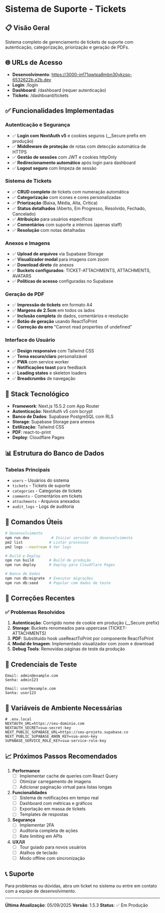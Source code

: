 # Sistema de Suporte - Tickets

## 📋 Visão Geral
Sistema completo de gerenciamento de tickets de suporte com autenticação, categorização, priorização e geração de PDFs.

## 🌐 URLs de Acesso
- **Desenvolvimento**: https://3000-inf71qwtpa8mbn30ykzsp-6532622b.e2b.dev
- **Login**: /login
- **Dashboard**: /dashboard (requer autenticação)
- **Tickets**: /dashboard/tickets

## ✅ Funcionalidades Implementadas

### Autenticação e Segurança
- ✅ **Login com NextAuth v5** e cookies seguros (__Secure prefix em produção)
- ✅ **Middleware de proteção** de rotas com detecção automática de HTTPS
- ✅ **Gestão de sessões** com JWT e cookies httpOnly
- ✅ **Redirecionamento automático** após login para dashboard
- ✅ **Logout seguro** com limpeza de sessão

### Sistema de Tickets
- ✅ **CRUD completo** de tickets com numeração automática
- ✅ **Categorização** com ícones e cores personalizadas
- ✅ **Priorização** (Baixa, Média, Alta, Crítica)
- ✅ **Status detalhados** (Aberto, Em Progresso, Resolvido, Fechado, Cancelado)
- ✅ **Atribuição** para usuários específicos
- ✅ **Comentários** com suporte a internos (apenas staff)
- ✅ **Resolução** com notas detalhadas

### Anexos e Imagens
- ✅ **Upload de arquivos** via Supabase Storage
- ✅ **Visualizador modal** para imagens com zoom
- ✅ **Download direto** de anexos
- ✅ **Buckets configurados**: TICKET-ATTACHMENTS, ATTACHMENTS, AVATARS
- ✅ **Políticas de acesso** configuradas no Supabase

### Geração de PDF
- ✅ **Impressão de tickets** em formato A4
- ✅ **Margens de 2.5cm** em todos os lados
- ✅ **Inclusão completa** de dados, comentários e resolução
- ✅ **Botão de geração** usando ReactToPrint
- ✅ **Correção do erro** "Cannot read properties of undefined"

### Interface do Usuário
- ✅ **Design responsivo** com Tailwind CSS
- ✅ **Tema escuro/claro** personalizável
- ✅ **PWA** com service worker
- ✅ **Notificações toast** para feedback
- ✅ **Loading states** e skeleton loaders
- ✅ **Breadcrumbs** de navegação

## 🔧 Stack Tecnológico
- **Framework**: Next.js 15.5.2 com App Router
- **Autenticação**: NextAuth v5 com bcrypt
- **Banco de Dados**: Supabase PostgreSQL com RLS
- **Storage**: Supabase Storage para anexos
- **Estilização**: Tailwind CSS
- **PDF**: react-to-print
- **Deploy**: Cloudflare Pages

## 📊 Estrutura do Banco de Dados

### Tabelas Principais
- `users` - Usuários do sistema
- `tickets` - Tickets de suporte
- `categories` - Categorias de tickets
- `comments` - Comentários em tickets
- `attachments` - Arquivos anexados
- `audit_logs` - Logs de auditoria

## 🚀 Comandos Úteis

```bash
# Desenvolvimento
npm run dev          # Iniciar servidor de desenvolvimento
pm2 list            # Listar processos
pm2 logs --nostream # Ver logs

# Build e Deploy
npm run build       # Build de produção
npm run deploy      # Deploy para Cloudflare Pages

# Banco de Dados
npm run db:migrate  # Executar migrações
npm run db:seed     # Popular com dados de teste
```

## 🐛 Correções Recentes

### ✅ Problemas Resolvidos
1. **Autenticação**: Corrigido nome de cookie em produção (__Secure prefix)
2. **Storage**: Buckets renomeados para uppercase (TICKET-ATTACHMENTS)
3. **PDF**: Substituído hook useReactToPrint por componente ReactToPrint
4. **Modal de Imagem**: Implementado visualizador com zoom e download
5. **Debug Tools**: Removidas páginas de teste da produção

## 📝 Credenciais de Teste
```
Email: admin@example.com
Senha: admin123

Email: user@example.com  
Senha: user123
```

## 🔐 Variáveis de Ambiente Necessárias
```env
# .env.local
NEXTAUTH_URL=https://seu-dominio.com
NEXTAUTH_SECRET=sua-secret-key
NEXT_PUBLIC_SUPABASE_URL=https://seu-projeto.supabase.co
NEXT_PUBLIC_SUPABASE_ANON_KEY=sua-anon-key
SUPABASE_SERVICE_ROLE_KEY=sua-service-role-key
```

## 📈 Próximos Passos Recomendados

1. **Performance**
   - [ ] Implementar cache de queries com React Query
   - [ ] Otimizar carregamento de imagens
   - [ ] Adicionar paginação virtual para listas longas

2. **Funcionalidades**
   - [ ] Sistema de notificações em tempo real
   - [ ] Dashboard com métricas e gráficos
   - [ ] Exportação em massa de tickets
   - [ ] Templates de respostas

3. **Segurança**
   - [ ] Implementar 2FA
   - [ ] Auditoria completa de ações
   - [ ] Rate limiting em APIs

4. **UX/UI**
   - [ ] Tour guiado para novos usuários
   - [ ] Atalhos de teclado
   - [ ] Modo offline com sincronização

## 📞 Suporte
Para problemas ou dúvidas, abra um ticket no sistema ou entre em contato com a equipe de desenvolvimento.

---

**Última Atualização**: 05/09/2025
**Versão**: 1.5.3
**Status**: ✅ Em Produção